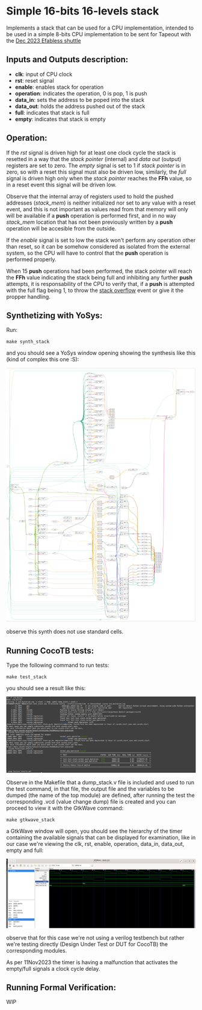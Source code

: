 # Simple 16-bits 16-levels stack

Implements a stack that can be used for a CPU implementation, intended to be used in a simple 8-bits CPU implementation to be sent for Tapeout with the [Dec 2023 Efabless shuttle](https://efabless.com/gf-180-open-mpw-shuttle-program)

## Inputs and Outputs description:

- **clk**: input of CPU clock
- **rst**: reset signal
- **enable**: enables stack for operation
- **operation**: indicates the operation, 0 is pop, 1 is push
- **data_in**: sets the address to be poped into the stack
- **data_out**: holds the address pushed out of the stack
- **full**: indicates that stack is full
- **empty**: indicates that stack is empty

## Operation:

If the *rst* signal is driven high for at least one clock cycle the stack is resetted in a way that the *stack pointer* (internal) and *data out* (output) registers are set to zero. The *empty* signal is set to 1 if *stack pointer* is in zero, so with a reset this signal must also be driven low, similarly, the *full* signal is driven high only when the *stack pointer* reaches the **FFh** value, so in a reset event this signal will be driven low.

Observe that the internal array of registers used to hold the pushed addresses (*stack_mem*) is neither initialized nor set to any value with a reset event, and this is not important as values read from that memory will only will be available if a **push** operation is performed first, and in no way *stack_mem* location that has not been previously written by a **push** operation will be accesible from the outside.

If the *enable* signal is set to low the stack won't perform any operation other than reset, so it can be somehow considered as isolated from the external system, so the CPU will have to control that the **push** operation is performed properly.

When 15 **push** operations had been performed, the stack pointer will reach the **FFh** value indicating the stack being full and inhibiting any further **push** attempts, it is responsability of the CPU to verify that, if a **push** is attempted with the full flag being 1, to throw the [stack overflow](https://stackoverflow.com) event or give it the propper handling.

## Synthetizing with YoSys:

Run:

```
make synth_stack
```

and you should see a YoSys window opening showing the synthesis like this (kind of complex this one :S):

![Stack module synthesis with YoSys](./img/synth.png "Stack YoSys Synthesis")

observe this synth does not use standard cells.

## Running CocoTB tests:

Type the following command to run tests:

```
make test_stack
```

you should see a result like this:

![Stack module tests results](./img/tests.png "Stack results: timer module")

Observe in the Makefile that a dump_stack.v file is included and used to run the test command, in that file, the output file and the variables to be dumped (the name of the top module) are defined, after running the test the corresponding .vcd (value change dump) file is created and you can proceed to view it with the GtkWave command:

```
make gtkwave_stack
```

a GtkWave window will open, you should see the hierarchy of the timer containing the available signals that can be displayed for examination, like in our case we're viewing the clk, rst, enable, operation, data_in, data_out, empty and full:

![GtkWave results for stack module](./img/gtkwave.png "GtkWave: stack module")

observe that for this case we're not using a verilog testbench but rather we're testing directly (Design Under Test or DUT for CocoTB) the corresponding modules.

As per 11Nov2023 the timer is having a malfunction that activates the empty/full signals a clock cycle delay.

## Running Formal Verification:

WIP
